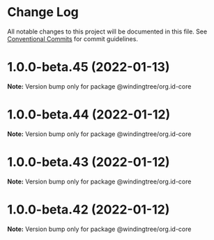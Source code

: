 # Change Log

All notable changes to this project will be documented in this file.
See [Conventional Commits](https://conventionalcommits.org) for commit guidelines.

# 1.0.0-beta.45 (2022-01-13)

**Note:** Version bump only for package @windingtree/org.id-core





# 1.0.0-beta.44 (2022-01-12)

**Note:** Version bump only for package @windingtree/org.id-core





# 1.0.0-beta.43 (2022-01-12)

**Note:** Version bump only for package @windingtree/org.id-core





# 1.0.0-beta.42 (2022-01-12)

**Note:** Version bump only for package @windingtree/org.id-core
